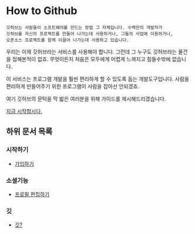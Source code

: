 How to Github
====

```
깃허브는 사람들이 소프트웨어를 만드는 방법 그 자체입니다. 수백만의 개발자가
깃허브를 자신의 프로젝트를 만들어 나가는데 사용하거나, 그들의 사업에 이용하거나,
오픈소스 프로젝트를 함께 이끌어 나가는데 사용하고 있습니다.
```

우리는 이제 깃허브라는 서비스를 사용해야 합니다. 그런데 그 누구도 깃허브라는 물건을 접해본적이 없죠. 무엇이든지 처음은 모두에게 어렵게 느껴지고 힘들수밖에 없습니다.

이 서비스는 프로그램 개발을 훨씬 편리하게 할 수 있도록 돕는 개발도구입니다. 사람을 편리하게 만들어주기 위한 프로그램이 사람을 잡아선 안되겠죠.

여기 깃허브의 문턱을 막 밟은 여러분을 위해 가이드를 제시해드리겠습니다.

[지금 시작합시다.](./social-register)

## 하위 문서 목록
### 시작하기
 * [가입하기](./social-register)


### 소셜기능
 * [프로필 편집하기](#)

### 깃
 * [깃?](#)